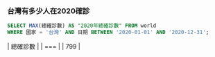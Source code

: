 ### 台灣有多少人在2020確診
```SQL
SELECT MAX(總確診數) AS "2020年總確診數" FROM world
WHERE 國家 = '台灣' AND 日期 BETWEEN '2020-01-01' AND '2020-12-31';
```

| 總確診數 |
| === |
| 799 |